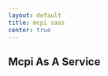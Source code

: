 ```yaml
---
layout: default
title: mcpi saas
center: true
---
```


## Mcpi As A Service

<canvas id="Game" width="200" height="100"></canvas>
<script>
var c = document.getElementById("game");
var ctx = c.getContext("2d");
ctx.moveTo(0, 0);
ctx.lineTo(200, 100);
ctx.stroke();
</script>
